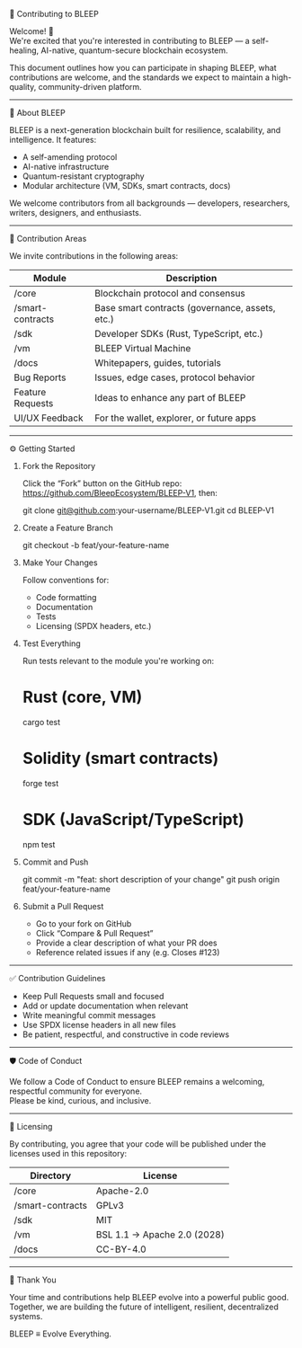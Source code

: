 🤝 Contributing to BLEEP

Welcome! 👋  
We're excited that you're interested in contributing to BLEEP — a self-healing, AI-native, quantum-secure blockchain ecosystem.

This document outlines how you can participate in shaping BLEEP, what contributions are welcome, and the standards we expect to maintain a high-quality, community-driven platform.

---

📌 About BLEEP

BLEEP is a next-generation blockchain built for resilience, scalability, and intelligence. It features:
- A self-amending protocol
- AI-native infrastructure
- Quantum-resistant cryptography
- Modular architecture (VM, SDKs, smart contracts, docs)

We welcome contributors from all backgrounds — developers, researchers, writers, designers, and enthusiasts.

---

🧠 Contribution Areas

We invite contributions in the following areas:

Module              | Description
--------------------|-------------------------------
/core               | Blockchain protocol and consensus
/smart-contracts    | Base smart contracts (governance, assets, etc.)
/sdk                | Developer SDKs (Rust, TypeScript, etc.)
/vm                 | BLEEP Virtual Machine
/docs               | Whitepapers, guides, tutorials
Bug Reports         | Issues, edge cases, protocol behavior
Feature Requests    | Ideas to enhance any part of BLEEP
UI/UX Feedback      | For the wallet, explorer, or future apps

---

⚙️ Getting Started

1. Fork the Repository

   Click the “Fork” button on the GitHub repo: https://github.com/BleepEcosystem/BLEEP-V1, then:

   git clone git@github.com:your-username/BLEEP-V1.git
   cd BLEEP-V1

2. Create a Feature Branch

   git checkout -b feat/your-feature-name

3. Make Your Changes

   Follow conventions for:
   - Code formatting
   - Documentation
   - Tests
   - Licensing (SPDX headers, etc.)

4. Test Everything

   Run tests relevant to the module you're working on:

   # Rust (core, VM)
   cargo test

   # Solidity (smart contracts)
   forge test

   # SDK (JavaScript/TypeScript)
   npm test

5. Commit and Push

   git commit -m "feat: short description of your change"
   git push origin feat/your-feature-name

6. Submit a Pull Request

   - Go to your fork on GitHub
   - Click “Compare & Pull Request”
   - Provide a clear description of what your PR does
   - Reference related issues if any (e.g. Closes #123)

---

✅ Contribution Guidelines

- Keep Pull Requests small and focused
- Add or update documentation when relevant
- Write meaningful commit messages
- Use SPDX license headers in all new files
- Be patient, respectful, and constructive in code reviews

---

🛡️ Code of Conduct

We follow a Code of Conduct to ensure BLEEP remains a welcoming, respectful community for everyone.  
Please be kind, curious, and inclusive.

---

📜 Licensing

By contributing, you agree that your code will be published under the licenses used in this repository:

Directory           | License
--------------------|------------------------
/core               | Apache-2.0
/smart-contracts    | GPLv3
/sdk                | MIT
/vm                 | BSL 1.1 → Apache 2.0 (2028)
/docs               | CC-BY-4.0

---

🙌 Thank You

Your time and contributions help BLEEP evolve into a powerful public good.  
Together, we are building the future of intelligent, resilient, decentralized systems.

BLEEP ≡ Evolve Everything. 
